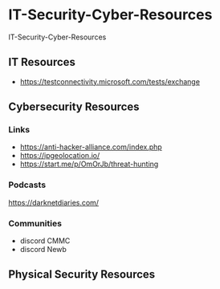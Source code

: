 # IT-Security-Cyber-Resources
IT-Security-Cyber-Resources

## IT Resources
* https://testconnectivity.microsoft.com/tests/exchange

## Cybersecurity Resources
### Links
* https://anti-hacker-alliance.com/index.php
* https://ipgeolocation.io/
* https://start.me/p/OmOrJb/threat-hunting

### Podcasts
https://darknetdiaries.com/

### Communities
* discord CMMC
* discord Newb

## Physical Security Resources

